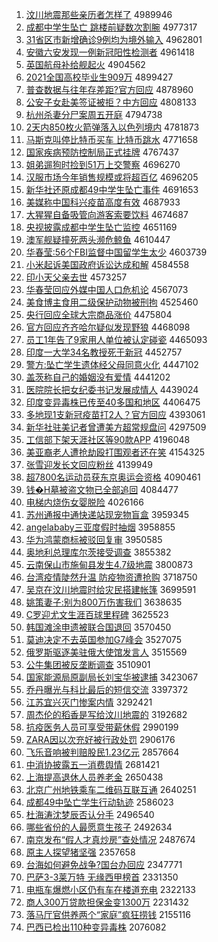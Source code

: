 1. [汶川地震那些亲历者怎样了](http://www.baidu.com/baidu?cl=3&tn=SE_baiduhomet8_jmjb7mjw&rsv_dl=fyb_top&fr=top1000&wd=%E3%EB%B4%A8%B5%D8%D5%F0%C4%C7%D0%A9%C7%D7%C0%FA%D5%DF%D4%F5%D1%F9%C1%CB) 4989946
1. [成都中学生坠亡 跳楼前疑数次割腕](http://www.baidu.com/baidu?cl=3&tn=SE_baiduhomet8_jmjb7mjw&rsv_dl=fyb_top&fr=top1000&wd=%B3%C9%B6%BC%D6%D0%D1%A7%C9%FA%D7%B9%CD%F6%20%CC%F8%C2%A5%C7%B0%D2%C9%CA%FD%B4%CE%B8%EE%CD%F3) 4977317
1. [31省区市新增确诊9例均为境外输入](http://www.baidu.com/baidu?cl=3&tn=SE_baiduhomet8_jmjb7mjw&rsv_dl=fyb_top&fr=top1000&wd=31%CA%A1%C7%F8%CA%D0%D0%C2%D4%F6%C8%B7%D5%EF9%C0%FD%BE%F9%CE%AA%BE%B3%CD%E2%CA%E4%C8%EB) 4962801
1. [安徽六安发现一例新冠阳性检测者](http://www.baidu.com/baidu?cl=3&tn=SE_baiduhomet8_jmjb7mjw&rsv_dl=fyb_top&fr=top1000&wd=%B0%B2%BB%D5%C1%F9%B0%B2%B7%A2%CF%D6%D2%BB%C0%FD%D0%C2%B9%DA%D1%F4%D0%D4%BC%EC%B2%E2%D5%DF) 4961418
1. [英国航母补给舰起火](http://www.baidu.com/baidu?cl=3&tn=SE_baiduhomet8_jmjb7mjw&rsv_dl=fyb_top&fr=top1000&wd=%D3%A2%B9%FA%BA%BD%C4%B8%B2%B9%B8%F8%BD%A2%C6%F0%BB%F0) 4904562
1. [2021全国高校毕业生909万](http://www.baidu.com/baidu?cl=3&tn=SE_baiduhomet8_jmjb7mjw&rsv_dl=fyb_top&fr=top1000&wd=2021%C8%AB%B9%FA%B8%DF%D0%A3%B1%CF%D2%B5%C9%FA909%CD%F2) 4899427
1. [普查数据与往年存差距?官方回应](http://www.baidu.com/baidu?cl=3&tn=SE_baiduhomet8_jmjb7mjw&rsv_dl=fyb_top&fr=top1000&wd=%C6%D5%B2%E9%CA%FD%BE%DD%D3%EB%CD%F9%C4%EA%B4%E6%B2%EE%BE%E0%3F%B9%D9%B7%BD%BB%D8%D3%A6) 4878960
1. [公安子女赴美签证被拒？中方回应](http://www.baidu.com/baidu?cl=3&tn=SE_baiduhomet8_jmjb7mjw&rsv_dl=fyb_top&fr=top1000&wd=%B9%AB%B0%B2%D7%D3%C5%AE%B8%B0%C3%C0%C7%A9%D6%A4%B1%BB%BE%DC%A3%BF%D6%D0%B7%BD%BB%D8%D3%A6) 4808133
1. [杭州杀妻分尸案周五开庭](http://www.baidu.com/baidu?cl=3&tn=SE_baiduhomet8_jmjb7mjw&rsv_dl=fyb_top&fr=top1000&wd=%BA%BC%D6%DD%C9%B1%C6%DE%B7%D6%CA%AC%B0%B8%D6%DC%CE%E5%BF%AA%CD%A5) 4794738
1. [2天内850枚火箭弹落入以色列境内](http://www.baidu.com/baidu?cl=3&tn=SE_baiduhomet8_jmjb7mjw&rsv_dl=fyb_top&fr=top1000&wd=2%CC%EC%C4%DA850%C3%B6%BB%F0%BC%FD%B5%AF%C2%E4%C8%EB%D2%D4%C9%AB%C1%D0%BE%B3%C4%DA) 4781873
1. [马斯克叫停比特币买车 比特币跳水](http://www.baidu.com/baidu?cl=3&tn=SE_baiduhomet8_jmjb7mjw&rsv_dl=fyb_top&fr=top1000&wd=%C2%ED%CB%B9%BF%CB%BD%D0%CD%A3%B1%C8%CC%D8%B1%D2%C2%F2%B3%B5%20%B1%C8%CC%D8%B1%D2%CC%F8%CB%AE) 4771658
1. [国家疾病预防控制局正式挂牌](http://www.baidu.com/baidu?cl=3&tn=SE_baiduhomet8_jmjb7mjw&rsv_dl=fyb_top&fr=top1000&wd=%B9%FA%BC%D2%BC%B2%B2%A1%D4%A4%B7%C0%BF%D8%D6%C6%BE%D6%D5%FD%CA%BD%B9%D2%C5%C6) 4767437
1. [姐弟遛狗时捡到51万上交警察](http://www.baidu.com/baidu?cl=3&tn=SE_baiduhomet8_jmjb7mjw&rsv_dl=fyb_top&fr=top1000&wd=%BD%E3%B5%DC%E5%DE%B9%B7%CA%B1%BC%F1%B5%BD51%CD%F2%C9%CF%BD%BB%BE%AF%B2%EC) 4696270
1. [汉服市场今年销售规模或将超百亿](http://www.baidu.com/baidu?cl=3&tn=SE_baiduhomet8_jmjb7mjw&rsv_dl=fyb_top&fr=top1000&wd=%BA%BA%B7%FE%CA%D0%B3%A1%BD%F1%C4%EA%CF%FA%CA%DB%B9%E6%C4%A3%BB%F2%BD%AB%B3%AC%B0%D9%D2%DA) 4696205
1. [新华社还原成都49中学生坠亡事件](http://www.baidu.com/baidu?cl=3&tn=SE_baiduhomet8_jmjb7mjw&rsv_dl=fyb_top&fr=top1000&wd=%D0%C2%BB%AA%C9%E7%BB%B9%D4%AD%B3%C9%B6%BC49%D6%D0%D1%A7%C9%FA%D7%B9%CD%F6%CA%C2%BC%FE) 4691653
1. [美媒称中国科兴疫苗高度有效](http://www.baidu.com/baidu?cl=3&tn=SE_baiduhomet8_jmjb7mjw&rsv_dl=fyb_top&fr=top1000&wd=%C3%C0%C3%BD%B3%C6%D6%D0%B9%FA%BF%C6%D0%CB%D2%DF%C3%E7%B8%DF%B6%C8%D3%D0%D0%A7) 4687933
1. [大猩猩自备吸管向游客索要饮料](http://www.baidu.com/baidu?cl=3&tn=SE_baiduhomet8_jmjb7mjw&rsv_dl=fyb_top&fr=top1000&wd=%B4%F3%D0%C9%D0%C9%D7%D4%B1%B8%CE%FC%B9%DC%CF%F2%D3%CE%BF%CD%CB%F7%D2%AA%D2%FB%C1%CF) 4674687
1. [央视披露成都中学生坠亡监控](http://www.baidu.com/baidu?cl=3&tn=SE_baiduhomet8_jmjb7mjw&rsv_dl=fyb_top&fr=top1000&wd=%D1%EB%CA%D3%C5%FB%C2%B6%B3%C9%B6%BC%D6%D0%D1%A7%C9%FA%D7%B9%CD%F6%BC%E0%BF%D8) 4651169
1. [澳军舰疑撞死两头濒危鲸鱼](http://www.baidu.com/baidu?cl=3&tn=SE_baiduhomet8_jmjb7mjw&rsv_dl=fyb_top&fr=top1000&wd=%B0%C4%BE%FC%BD%A2%D2%C9%D7%B2%CB%C0%C1%BD%CD%B7%B1%F4%CE%A3%BE%A8%D3%E3) 4610447
1. [华春莹:56个FBI监督中国留学生太少](http://www.baidu.com/baidu?cl=3&tn=SE_baiduhomet8_jmjb7mjw&rsv_dl=fyb_top&fr=top1000&wd=%BB%AA%B4%BA%D3%A8%3A56%B8%F6FBI%BC%E0%B6%BD%D6%D0%B9%FA%C1%F4%D1%A7%C9%FA%CC%AB%C9%D9) 4603739
1. [小米起诉美国政府诉讼达成和解](http://www.baidu.com/baidu?cl=3&tn=SE_baiduhomet8_jmjb7mjw&rsv_dl=fyb_top&fr=top1000&wd=%D0%A1%C3%D7%C6%F0%CB%DF%C3%C0%B9%FA%D5%FE%B8%AE%CB%DF%CB%CF%B4%EF%B3%C9%BA%CD%BD%E2) 4584558
1. [印小天父亲去世](http://www.baidu.com/baidu?cl=3&tn=SE_baiduhomet8_jmjb7mjw&rsv_dl=fyb_top&fr=top1000&wd=%D3%A1%D0%A1%CC%EC%B8%B8%C7%D7%C8%A5%CA%C0) 4573257
1. [华春莹回应外媒中国人口危机论](http://www.baidu.com/baidu?cl=3&tn=SE_baiduhomet8_jmjb7mjw&rsv_dl=fyb_top&fr=top1000&wd=%BB%AA%B4%BA%D3%A8%BB%D8%D3%A6%CD%E2%C3%BD%D6%D0%B9%FA%C8%CB%BF%DA%CE%A3%BB%FA%C2%DB) 4567073
1. [美食博主食用二级保护动物被刑拘](http://www.baidu.com/baidu?cl=3&tn=SE_baiduhomet8_jmjb7mjw&rsv_dl=fyb_top&fr=top1000&wd=%C3%C0%CA%B3%B2%A9%D6%F7%CA%B3%D3%C3%B6%FE%BC%B6%B1%A3%BB%A4%B6%AF%CE%EF%B1%BB%D0%CC%BE%D0) 4525460
1. [央行回应全球大宗商品涨价](http://www.baidu.com/baidu?cl=3&tn=SE_baiduhomet8_jmjb7mjw&rsv_dl=fyb_top&fr=top1000&wd=%D1%EB%D0%D0%BB%D8%D3%A6%C8%AB%C7%F2%B4%F3%D7%DA%C9%CC%C6%B7%D5%C7%BC%DB) 4475804
1. [官方回应齐齐哈尔疑似发现野狼](http://www.baidu.com/baidu?cl=3&tn=SE_baiduhomet8_jmjb7mjw&rsv_dl=fyb_top&fr=top1000&wd=%B9%D9%B7%BD%BB%D8%D3%A6%C6%EB%C6%EB%B9%FE%B6%FB%D2%C9%CB%C6%B7%A2%CF%D6%D2%B0%C0%C7) 4468098
1. [员工1年告了9家用人单位被认定碰瓷](http://www.baidu.com/baidu?cl=3&tn=SE_baiduhomet8_jmjb7mjw&rsv_dl=fyb_top&fr=top1000&wd=%D4%B1%B9%A41%C4%EA%B8%E6%C1%CB9%BC%D2%D3%C3%C8%CB%B5%A5%CE%BB%B1%BB%C8%CF%B6%A8%C5%F6%B4%C9) 4465093
1. [印度一大学34名教授死于新冠](http://www.baidu.com/baidu?cl=3&tn=SE_baiduhomet8_jmjb7mjw&rsv_dl=fyb_top&fr=top1000&wd=%D3%A1%B6%C8%D2%BB%B4%F3%D1%A734%C3%FB%BD%CC%CA%DA%CB%C0%D3%DA%D0%C2%B9%DA) 4452757
1. [警方:坠亡学生遗体经父母同意火化](http://www.baidu.com/baidu?cl=3&tn=SE_baiduhomet8_jmjb7mjw&rsv_dl=fyb_top&fr=top1000&wd=%BE%AF%B7%BD%3A%D7%B9%CD%F6%D1%A7%C9%FA%D2%C5%CC%E5%BE%AD%B8%B8%C4%B8%CD%AC%D2%E2%BB%F0%BB%AF) 4447102
1. [盖茨称自己的婚姻没有爱情](http://www.baidu.com/baidu?cl=3&tn=SE_baiduhomet8_jmjb7mjw&rsv_dl=fyb_top&fr=top1000&wd=%B8%C7%B4%C4%B3%C6%D7%D4%BC%BA%B5%C4%BB%E9%D2%F6%C3%BB%D3%D0%B0%AE%C7%E9) 4441202
1. [医院院长把女纪委书记发展成情人](http://www.baidu.com/baidu?cl=3&tn=SE_baiduhomet8_jmjb7mjw&rsv_dl=fyb_top&fr=top1000&wd=%D2%BD%D4%BA%D4%BA%B3%A4%B0%D1%C5%AE%BC%CD%CE%AF%CA%E9%BC%C7%B7%A2%D5%B9%B3%C9%C7%E9%C8%CB) 4439024
1. [印度变异毒株已传至40多国和地区](http://www.baidu.com/baidu?cl=3&tn=SE_baiduhomet8_jmjb7mjw&rsv_dl=fyb_top&fr=top1000&wd=%D3%A1%B6%C8%B1%E4%D2%EC%B6%BE%D6%EA%D2%D1%B4%AB%D6%C140%B6%E0%B9%FA%BA%CD%B5%D8%C7%F8) 4406475
1. [多地现1支新冠疫苗打2人？官方回应](http://www.baidu.com/baidu?cl=3&tn=SE_baiduhomet8_jmjb7mjw&rsv_dl=fyb_top&fr=top1000&wd=%B6%E0%B5%D8%CF%D61%D6%A7%D0%C2%B9%DA%D2%DF%C3%E7%B4%F22%C8%CB%A3%BF%B9%D9%B7%BD%BB%D8%D3%A6) 4393061
1. [新华社驻美记者曾遭美方超常规盘问](http://www.baidu.com/baidu?cl=3&tn=SE_baiduhomet8_jmjb7mjw&rsv_dl=fyb_top&fr=top1000&wd=%D0%C2%BB%AA%C9%E7%D7%A4%C3%C0%BC%C7%D5%DF%D4%F8%D4%E2%C3%C0%B7%BD%B3%AC%B3%A3%B9%E6%C5%CC%CE%CA) 4297509
1. [工信部下架天涯社区等90款APP](http://www.baidu.com/baidu?cl=3&tn=SE_baiduhomet8_jmjb7mjw&rsv_dl=fyb_top&fr=top1000&wd=%B9%A4%D0%C5%B2%BF%CF%C2%BC%DC%CC%EC%D1%C4%C9%E7%C7%F8%B5%C890%BF%EEAPP) 4196048
1. [美亚裔老人遭抢劫殴打围观者还在笑](http://www.baidu.com/baidu?cl=3&tn=SE_baiduhomet8_jmjb7mjw&rsv_dl=fyb_top&fr=top1000&wd=%C3%C0%D1%C7%D2%E1%C0%CF%C8%CB%D4%E2%C7%C0%BD%D9%C5%B9%B4%F2%CE%A7%B9%DB%D5%DF%BB%B9%D4%DA%D0%A6) 4154325
1. [张雪迎发长文回应粉丝](http://www.baidu.com/baidu?cl=3&tn=SE_baiduhomet8_jmjb7mjw&rsv_dl=fyb_top&fr=top1000&wd=%D5%C5%D1%A9%D3%AD%B7%A2%B3%A4%CE%C4%BB%D8%D3%A6%B7%DB%CB%BF) 4139949
1. [超7800名运动员获东京奥运会资格](http://www.baidu.com/baidu?cl=3&tn=SE_baiduhomet8_jmjb7mjw&rsv_dl=fyb_top&fr=top1000&wd=%B3%AC7800%C3%FB%D4%CB%B6%AF%D4%B1%BB%F1%B6%AB%BE%A9%B0%C2%D4%CB%BB%E1%D7%CA%B8%F1) 4090461
1. [钱�H墓被盗文物已全部追回](http://www.baidu.com/baidu?cl=3&tn=SE_baiduhomet8_jmjb7mjw&rsv_dl=fyb_top&fr=top1000&wd=%C7%AE%E9H%C4%B9%B1%BB%B5%C1%CE%C4%CE%EF%D2%D1%C8%AB%B2%BF%D7%B7%BB%D8) 4084477
1. [电梯内烧伤女婴脱险](http://www.baidu.com/baidu?cl=3&tn=SE_baiduhomet8_jmjb7mjw&rsv_dl=fyb_top&fr=top1000&wd=%B5%E7%CC%DD%C4%DA%C9%D5%C9%CB%C5%AE%D3%A4%CD%D1%CF%D5) 4026166
1. [苏州通报中通快递站现宠物盲盒](http://www.baidu.com/baidu?cl=3&tn=SE_baiduhomet8_jmjb7mjw&rsv_dl=fyb_top&fr=top1000&wd=%CB%D5%D6%DD%CD%A8%B1%A8%D6%D0%CD%A8%BF%EC%B5%DD%D5%BE%CF%D6%B3%E8%CE%EF%C3%A4%BA%D0) 3959345
1. [angelababy三亚度假时抽烟](http://www.baidu.com/baidu?cl=3&tn=SE_baiduhomet8_jmjb7mjw&rsv_dl=fyb_top&fr=top1000&wd=angelababy%C8%FD%D1%C7%B6%C8%BC%D9%CA%B1%B3%E9%D1%CC) 3958855
1. [华为鸿蒙商标被驳回复审](http://www.baidu.com/baidu?cl=3&tn=SE_baiduhomet8_jmjb7mjw&rsv_dl=fyb_top&fr=top1000&wd=%BB%AA%CE%AA%BA%E8%C3%C9%C9%CC%B1%EA%B1%BB%B2%B5%BB%D8%B8%B4%C9%F3) 3950585
1. [奥地利总理库尔茨接受调查](http://www.baidu.com/baidu?cl=3&tn=SE_baiduhomet8_jmjb7mjw&rsv_dl=fyb_top&fr=top1000&wd=%B0%C2%B5%D8%C0%FB%D7%DC%C0%ED%BF%E2%B6%FB%B4%C4%BD%D3%CA%DC%B5%F7%B2%E9) 3855382
1. [云南保山市施甸县发生4.7级地震](http://www.baidu.com/baidu?cl=3&tn=SE_baiduhomet8_jmjb7mjw&rsv_dl=fyb_top&fr=top1000&wd=%D4%C6%C4%CF%B1%A3%C9%BD%CA%D0%CA%A9%B5%E9%CF%D8%B7%A2%C9%FA4.7%BC%B6%B5%D8%D5%F0) 3800873
1. [台湾疫情陡然升温 防疫物资遭抢购](http://www.baidu.com/baidu?cl=3&tn=SE_baiduhomet8_jmjb7mjw&rsv_dl=fyb_top&fr=top1000&wd=%CC%A8%CD%E5%D2%DF%C7%E9%B6%B8%C8%BB%C9%FD%CE%C2%20%B7%C0%D2%DF%CE%EF%D7%CA%D4%E2%C7%C0%B9%BA) 3718750
1. [吴京在汶川地震时给灾民搭建帐篷](http://www.baidu.com/baidu?cl=3&tn=SE_baiduhomet8_jmjb7mjw&rsv_dl=fyb_top&fr=top1000&wd=%CE%E2%BE%A9%D4%DA%E3%EB%B4%A8%B5%D8%D5%F0%CA%B1%B8%F8%D4%D6%C3%F1%B4%EE%BD%A8%D5%CA%C5%F1) 3699591
1. [姚策妻子:别为800万伤害我们](http://www.baidu.com/baidu?cl=3&tn=SE_baiduhomet8_jmjb7mjw&rsv_dl=fyb_top&fr=top1000&wd=%D2%A6%B2%DF%C6%DE%D7%D3%3A%B1%F0%CE%AA800%CD%F2%C9%CB%BA%A6%CE%D2%C3%C7) 3638635
1. [C罗迎尤文生涯百球里程碑](http://www.baidu.com/baidu?cl=3&tn=SE_baiduhomet8_jmjb7mjw&rsv_dl=fyb_top&fr=top1000&wd=C%C2%DE%D3%AD%D3%C8%CE%C4%C9%FA%D1%C4%B0%D9%C7%F2%C0%EF%B3%CC%B1%AE) 3625523
1. [韩国滩涂申遗被联合国退回](http://www.baidu.com/baidu?cl=3&tn=SE_baiduhomet8_jmjb7mjw&rsv_dl=fyb_top&fr=top1000&wd=%BA%AB%B9%FA%CC%B2%CD%BF%C9%EA%D2%C5%B1%BB%C1%AA%BA%CF%B9%FA%CD%CB%BB%D8) 3570450
1. [莫迪决定不去英国参加G7峰会](http://www.baidu.com/baidu?cl=3&tn=SE_baiduhomet8_jmjb7mjw&rsv_dl=fyb_top&fr=top1000&wd=%C4%AA%B5%CF%BE%F6%B6%A8%B2%BB%C8%A5%D3%A2%B9%FA%B2%CE%BC%D3G7%B7%E5%BB%E1) 3527075
1. [俄罗斯驱逐美驻俄大使馆发言人](http://www.baidu.com/baidu?cl=3&tn=SE_baiduhomet8_jmjb7mjw&rsv_dl=fyb_top&fr=top1000&wd=%B6%ED%C2%DE%CB%B9%C7%FD%D6%F0%C3%C0%D7%A4%B6%ED%B4%F3%CA%B9%B9%DD%B7%A2%D1%D4%C8%CB) 3515569
1. [公牛集团被反垄断调查](http://www.baidu.com/baidu?cl=3&tn=SE_baiduhomet8_jmjb7mjw&rsv_dl=fyb_top&fr=top1000&wd=%B9%AB%C5%A3%BC%AF%CD%C5%B1%BB%B7%B4%C2%A2%B6%CF%B5%F7%B2%E9) 3510901
1. [国家能源局原副局长刘宝华被逮捕](http://www.baidu.com/baidu?cl=3&tn=SE_baiduhomet8_jmjb7mjw&rsv_dl=fyb_top&fr=top1000&wd=%B9%FA%BC%D2%C4%DC%D4%B4%BE%D6%D4%AD%B8%B1%BE%D6%B3%A4%C1%F5%B1%A6%BB%AA%B1%BB%B4%FE%B2%B6) 3423067
1. [乔丹曝光与科比最后的短信交流](http://www.baidu.com/baidu?cl=3&tn=SE_baiduhomet8_jmjb7mjw&rsv_dl=fyb_top&fr=top1000&wd=%C7%C7%B5%A4%C6%D8%B9%E2%D3%EB%BF%C6%B1%C8%D7%EE%BA%F3%B5%C4%B6%CC%D0%C5%BD%BB%C1%F7) 3397372
1. [江苏宜兴灭门惨案内情](http://www.baidu.com/baidu?cl=3&tn=SE_baiduhomet8_jmjb7mjw&rsv_dl=fyb_top&fr=top1000&wd=%BD%AD%CB%D5%D2%CB%D0%CB%C3%F0%C3%C5%B2%D2%B0%B8%C4%DA%C7%E9) 3292421
1. [周杰伦的稻香是写给汶川地震的](http://www.baidu.com/baidu?cl=3&tn=SE_baiduhomet8_jmjb7mjw&rsv_dl=fyb_top&fr=top1000&wd=%D6%DC%BD%DC%C2%D7%B5%C4%B5%BE%CF%E3%CA%C7%D0%B4%B8%F8%E3%EB%B4%A8%B5%D8%D5%F0%B5%C4) 3192682
1. [抗疫医务人员可享受带薪休假](http://www.baidu.com/baidu?cl=3&tn=SE_baiduhomet8_jmjb7mjw&rsv_dl=fyb_top&fr=top1000&wd=%BF%B9%D2%DF%D2%BD%CE%F1%C8%CB%D4%B1%BF%C9%CF%ED%CA%DC%B4%F8%D0%BD%D0%DD%BC%D9) 2990199
1. [ZARA因以次充好被行政处罚](http://www.baidu.com/baidu?cl=3&tn=SE_baiduhomet8_jmjb7mjw&rsv_dl=fyb_top&fr=top1000&wd=ZARA%D2%F2%D2%D4%B4%CE%B3%E4%BA%C3%B1%BB%D0%D0%D5%FE%B4%A6%B7%A3) 2906176
1. [飞乐音响被判赔股民1.23亿元](http://www.baidu.com/baidu?cl=3&tn=SE_baiduhomet8_jmjb7mjw&rsv_dl=fyb_top&fr=top1000&wd=%B7%C9%C0%D6%D2%F4%CF%EC%B1%BB%C5%D0%C5%E2%B9%C9%C3%F11.23%D2%DA%D4%AA) 2857664
1. [中消协披露五一消费舆情](http://www.baidu.com/baidu?cl=3&tn=SE_baiduhomet8_jmjb7mjw&rsv_dl=fyb_top&fr=top1000&wd=%D6%D0%CF%FB%D0%AD%C5%FB%C2%B6%CE%E5%D2%BB%CF%FB%B7%D1%D3%DF%C7%E9) 2681421
1. [上海提高退休人员养老金](http://www.baidu.com/baidu?cl=3&tn=SE_baiduhomet8_jmjb7mjw&rsv_dl=fyb_top&fr=top1000&wd=%C9%CF%BA%A3%CC%E1%B8%DF%CD%CB%D0%DD%C8%CB%D4%B1%D1%F8%C0%CF%BD%F0) 2650438
1. [北京广州地铁乘车二维码互联互通](http://www.baidu.com/baidu?cl=3&tn=SE_baiduhomet8_jmjb7mjw&rsv_dl=fyb_top&fr=top1000&wd=%B1%B1%BE%A9%B9%E3%D6%DD%B5%D8%CC%FA%B3%CB%B3%B5%B6%FE%CE%AC%C2%EB%BB%A5%C1%AA%BB%A5%CD%A8) 2640251
1. [成都49中坠亡学生行动轨迹](http://www.baidu.com/baidu?cl=3&tn=SE_baiduhomet8_jmjb7mjw&rsv_dl=fyb_top&fr=top1000&wd=%B3%C9%B6%BC49%D6%D0%D7%B9%CD%F6%D1%A7%C9%FA%D0%D0%B6%AF%B9%EC%BC%A3) 2586023
1. [杜海涛沈梦辰否认分手](http://www.baidu.com/baidu?cl=3&tn=SE_baiduhomet8_jmjb7mjw&rsv_dl=fyb_top&fr=top1000&wd=%B6%C5%BA%A3%CC%CE%C9%F2%C3%CE%B3%BD%B7%F1%C8%CF%B7%D6%CA%D6) 2496540
1. [哪些省份的人最愿意生孩子](http://www.baidu.com/baidu?cl=3&tn=SE_baiduhomet8_jmjb7mjw&rsv_dl=fyb_top&fr=top1000&wd=%C4%C4%D0%A9%CA%A1%B7%DD%B5%C4%C8%CB%D7%EE%D4%B8%D2%E2%C9%FA%BA%A2%D7%D3) 2492634
1. [南京发布“假人才真炒房”查处情况](http://www.baidu.com/baidu?cl=3&tn=SE_baiduhomet8_jmjb7mjw&rsv_dl=fyb_top&fr=top1000&wd=%C4%CF%BE%A9%B7%A2%B2%BC%A1%B0%BC%D9%C8%CB%B2%C5%D5%E6%B3%B4%B7%BF%A1%B1%B2%E9%B4%A6%C7%E9%BF%F6) 2487674
1. [原主人探望猪坚强](http://www.baidu.com/baidu?cl=3&tn=SE_baiduhomet8_jmjb7mjw&rsv_dl=fyb_top&fr=top1000&wd=%D4%AD%D6%F7%C8%CB%CC%BD%CD%FB%D6%ED%BC%E1%C7%BF) 2357658
1. [台海如何避免战争?国台办回应](http://www.baidu.com/baidu?cl=3&tn=SE_baiduhomet8_jmjb7mjw&rsv_dl=fyb_top&fr=top1000&wd=%CC%A8%BA%A3%C8%E7%BA%CE%B1%DC%C3%E2%D5%BD%D5%F9%3F%B9%FA%CC%A8%B0%EC%BB%D8%D3%A6) 2347771
1. [巴萨3-3莱万特 无缘西甲榜首](http://www.baidu.com/baidu?cl=3&tn=SE_baiduhomet8_jmjb7mjw&rsv_dl=fyb_top&fr=top1000&wd=%B0%CD%C8%F83-3%C0%B3%CD%F2%CC%D8%20%CE%DE%D4%B5%CE%F7%BC%D7%B0%F1%CA%D7) 2331350
1. [电瓶车爆燃小区仍有车在楼道充电](http://www.baidu.com/baidu?cl=3&tn=SE_baiduhomet8_jmjb7mjw&rsv_dl=fyb_top&fr=top1000&wd=%B5%E7%C6%BF%B3%B5%B1%AC%C8%BC%D0%A1%C7%F8%C8%D4%D3%D0%B3%B5%D4%DA%C2%A5%B5%C0%B3%E4%B5%E7) 2322133
1. [商人300万贷款担保金变1300万](http://www.baidu.com/baidu?cl=3&tn=SE_baiduhomet8_jmjb7mjw&rsv_dl=fyb_top&fr=top1000&wd=%C9%CC%C8%CB300%CD%F2%B4%FB%BF%EE%B5%A3%B1%A3%BD%F0%B1%E41300%CD%F2) 2231432
1. [落马厅官供养两个“家庭”疯狂捞钱](http://www.baidu.com/baidu?cl=3&tn=SE_baiduhomet8_jmjb7mjw&rsv_dl=fyb_top&fr=top1000&wd=%C2%E4%C2%ED%CC%FC%B9%D9%B9%A9%D1%F8%C1%BD%B8%F6%A1%B0%BC%D2%CD%A5%A1%B1%B7%E8%BF%F1%C0%CC%C7%AE) 2155116
1. [巴西已检出110种变异毒株](http://www.baidu.com/baidu?cl=3&tn=SE_baiduhomet8_jmjb7mjw&rsv_dl=fyb_top&fr=top1000&wd=%B0%CD%CE%F7%D2%D1%BC%EC%B3%F6110%D6%D6%B1%E4%D2%EC%B6%BE%D6%EA) 2076082